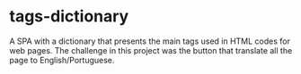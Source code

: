 # tags-dictionary
A SPA with a dictionary that presents the main tags used in HTML codes for web pages. The challenge in this project was the button that translate all the page to English/Portuguese.
